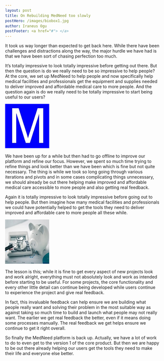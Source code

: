 ```yaml
---
layout: post
title: On Rebuilding MedNeed too slowly
postHero: /images/biobox1.jpg
author: Iraneus Ogu
postFooter: <a href="#"> </a> 
---
```

<!-- Excerpt here before second image below -->
It took us way longer than expected to get back here. While there have been challenges and distractions along the way, the major hurdle we have had is that we have been sort of chasing perfection too much. 

It’s totally impressive to look totally impressive before getting out there. But then the question is do we really need to be so impressive to help people? At the core, we set up MedNeed to help people and now specifically help medical facilities and professionals get the equipment and supplies needed to deliver improved and affordable medical care to more people. And the question again is do we really need to be totally impressive to start being useful to our users?

<img class="pull-left" src="/images/posts/MedNeed_favicon.png" alt="MedNeed helping save">


We have been up for a while but then had to go offline to improve our platform and refine our focus. However, we spent so much time trying to refine things and look better than we have been which is fine but not quite necessary. The thing is while we took so long going through various iterations and pivots and in some cases complicating things unnecessary, we should already be out there helping make improved and affordable medical care accessible to more people and also getting real feedback. 

Again it is totally impressive to look totally impressive before going out to help people. But then imagine how many medical facilities and professionals we could have potentially helped to get the tools they need to deliver improved and affordable care to more people all these while.

<img class="pull-left" src="/images/posts/Helping save.jpg" alt="MedNeed helping save">

The lesson is this; while it is fine to get every aspect of new projects look and work alright, everything must not absolutely look and work as intended before starting to be useful. For some projects, the core functionality and every other little detail can continue being developed while users continue to experience the project and give real feedback. 

In fact, this invaluable feedback can help ensure we are building what people really want and solving their problem in the most suitable way as against taking so much time to build and launch what people may not really want. The earlier we get real feedback the better, even if it means doing some processes manually. The real feedback we get helps ensure we continue to get it right overall. 

So finally the MedNeed platform is back up. Actually, we have a lot of work to do to even get to the version 1 of the core product. But then we are happy to be out there already helping our users get the tools they need to make their life and everyone else better. 
